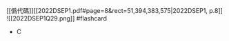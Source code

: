 [[僞代碼]][[2022DSEP1.pdf#page=8&rect=51,394,383,575|2022DSEP1, p.8]]
![[2022DSEP1Q29.png]] #flashcard 
- C
<!--ID: 1730701092401-->



